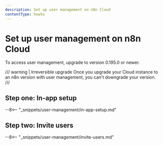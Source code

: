 ```yaml
---
description: Set up user management on n8n Cloud
contentType: howto
---
```


# Set up user management on n8n Cloud

To access user management, upgrade to version 0.195.0 or newer.

/// warning | Irreversible upgrade
Once you upgrade your Cloud instance to an n8n version with user management, you can't downgrade your version.
///

## Step one: In-app setup

--8<-- "_snippets/user-management/in-app-setup.md"

## Step two: Invite users

--8<-- "_snippets/user-management/invite-users.md"
